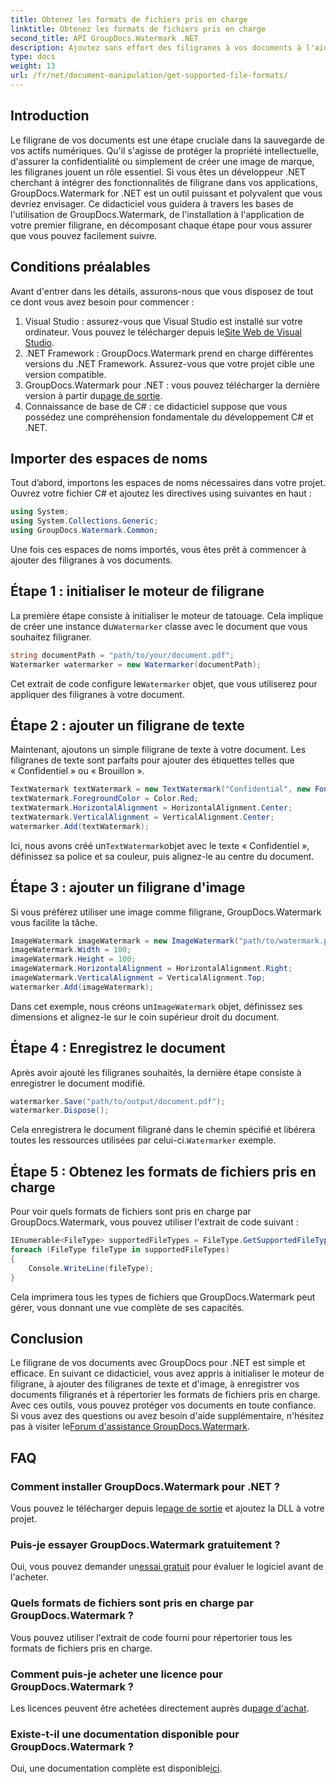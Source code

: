 ```yaml
---
title: Obtenez les formats de fichiers pris en charge
linktitle: Obtenez les formats de fichiers pris en charge
second_title: API GroupDocs.Watermark .NET
description: Ajoutez sans effort des filigranes à vos documents à l'aide de GroupDocs.Watermark pour .NET. Suivez notre guide complet étape par étape pour protéger vos actifs numériques.
type: docs
weight: 13
url: /fr/net/document-manipulation/get-supported-file-formats/
---
```

## Introduction
Le filigrane de vos documents est une étape cruciale dans la sauvegarde de vos actifs numériques. Qu'il s'agisse de protéger la propriété intellectuelle, d'assurer la confidentialité ou simplement de créer une image de marque, les filigranes jouent un rôle essentiel. Si vous êtes un développeur .NET cherchant à intégrer des fonctionnalités de filigrane dans vos applications, GroupDocs.Watermark for .NET est un outil puissant et polyvalent que vous devriez envisager. Ce didacticiel vous guidera à travers les bases de l'utilisation de GroupDocs.Watermark, de l'installation à l'application de votre premier filigrane, en décomposant chaque étape pour vous assurer que vous pouvez facilement suivre.
## Conditions préalables
Avant d'entrer dans les détails, assurons-nous que vous disposez de tout ce dont vous avez besoin pour commencer :
1.  Visual Studio : assurez-vous que Visual Studio est installé sur votre ordinateur. Vous pouvez le télécharger depuis le[Site Web de Visual Studio](https://visualstudio.microsoft.com/).
2. .NET Framework : GroupDocs.Watermark prend en charge différentes versions du .NET Framework. Assurez-vous que votre projet cible une version compatible.
3. GroupDocs.Watermark pour .NET : vous pouvez télécharger la dernière version à partir du[page de sortie](https://releases.groupdocs.com/Watermark/net/).
4. Connaissance de base de C# : ce didacticiel suppose que vous possédez une compréhension fondamentale du développement C# et .NET.
## Importer des espaces de noms
Tout d’abord, importons les espaces de noms nécessaires dans votre projet. Ouvrez votre fichier C# et ajoutez les directives using suivantes en haut :
```csharp
using System;
using System.Collections.Generic;
using GroupDocs.Watermark.Common;
```
Une fois ces espaces de noms importés, vous êtes prêt à commencer à ajouter des filigranes à vos documents.

## Étape 1 : initialiser le moteur de filigrane
 La première étape consiste à initialiser le moteur de tatouage. Cela implique de créer une instance du`Watermarker` classe avec le document que vous souhaitez filigraner.
```csharp
string documentPath = "path/to/your/document.pdf";
Watermarker watermarker = new Watermarker(documentPath);
```
 Cet extrait de code configure le`Watermarker` objet, que vous utiliserez pour appliquer des filigranes à votre document.
## Étape 2 : ajouter un filigrane de texte
Maintenant, ajoutons un simple filigrane de texte à votre document. Les filigranes de texte sont parfaits pour ajouter des étiquettes telles que « Confidentiel » ou « Brouillon ».
```csharp
TextWatermark textWatermark = new TextWatermark("Confidential", new Font("Arial", 36));
textWatermark.ForegroundColor = Color.Red;
textWatermark.HorizontalAlignment = HorizontalAlignment.Center;
textWatermark.VerticalAlignment = VerticalAlignment.Center;
watermarker.Add(textWatermark);
```
 Ici, nous avons créé un`TextWatermark`objet avec le texte « Confidentiel », définissez sa police et sa couleur, puis alignez-le au centre du document.
## Étape 3 : ajouter un filigrane d'image
Si vous préférez utiliser une image comme filigrane, GroupDocs.Watermark vous facilite la tâche.
```csharp
ImageWatermark imageWatermark = new ImageWatermark("path/to/watermark.png");
imageWatermark.Width = 100;
imageWatermark.Height = 100;
imageWatermark.HorizontalAlignment = HorizontalAlignment.Right;
imageWatermark.VerticalAlignment = VerticalAlignment.Top;
watermarker.Add(imageWatermark);
```
 Dans cet exemple, nous créons un`ImageWatermark` objet, définissez ses dimensions et alignez-le sur le coin supérieur droit du document.
## Étape 4 : Enregistrez le document
Après avoir ajouté les filigranes souhaités, la dernière étape consiste à enregistrer le document modifié.
```csharp
watermarker.Save("path/to/output/document.pdf");
watermarker.Dispose();
```
 Cela enregistrera le document filigrané dans le chemin spécifié et libérera toutes les ressources utilisées par celui-ci.`Watermarker` exemple.
## Étape 5 : Obtenez les formats de fichiers pris en charge
Pour voir quels formats de fichiers sont pris en charge par GroupDocs.Watermark, vous pouvez utiliser l'extrait de code suivant :
```csharp
IEnumerable<FileType> supportedFileTypes = FileType.GetSupportedFileTypes();
foreach (FileType fileType in supportedFileTypes)
{
    Console.WriteLine(fileType);
}
```
Cela imprimera tous les types de fichiers que GroupDocs.Watermark peut gérer, vous donnant une vue complète de ses capacités.
## Conclusion
Le filigrane de vos documents avec GroupDocs pour .NET est simple et efficace. En suivant ce didacticiel, vous avez appris à initialiser le moteur de filigrane, à ajouter des filigranes de texte et d'image, à enregistrer vos documents filigranés et à répertorier les formats de fichiers pris en charge. Avec ces outils, vous pouvez protéger vos documents en toute confiance.
 Si vous avez des questions ou avez besoin d'aide supplémentaire, n'hésitez pas à visiter le[Forum d'assistance GroupDocs.Watermark](https://forum.groupdocs.com/c/watermark/19).
## FAQ
### Comment installer GroupDocs.Watermark pour .NET ?
 Vous pouvez le télécharger depuis le[page de sortie](https://releases.groupdocs.com/Watermark/net/) et ajoutez la DLL à votre projet.
### Puis-je essayer GroupDocs.Watermark gratuitement ?
 Oui, vous pouvez demander un[essai gratuit](https://releases.groupdocs.com/) pour évaluer le logiciel avant de l'acheter.
### Quels formats de fichiers sont pris en charge par GroupDocs.Watermark ?
Vous pouvez utiliser l'extrait de code fourni pour répertorier tous les formats de fichiers pris en charge.
### Comment puis-je acheter une licence pour GroupDocs.Watermark ?
 Les licences peuvent être achetées directement auprès du[page d'achat](https://purchase.groupdocs.com/buy).
### Existe-t-il une documentation disponible pour GroupDocs.Watermark ?
 Oui, une documentation complète est disponible[ici](https://reference.groupdocs.com/Watermark/net/).